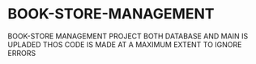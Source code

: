 # BOOK-STORE-MANAGEMENT
BOOK-STORE MANAGEMENT PROJECT
BOTH DATABASE AND MAIN IS UPLADED 
THOS CODE IS MADE AT A MAXIMUM EXTENT TO IGNORE ERRORS 
